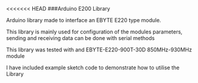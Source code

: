 <<<<<<< HEAD
###Arduino E200 Library

Arduino library made to interface an EBYTE E220 type module.

This library is mainly used for configuration of the modules parameters, sending and receiving data can be done with serial methods

This library was tested with and EBYTE-E220-900T-30D 850MHz-930MHz module

I have included example sketch code to demonstrate how to utilise the Library